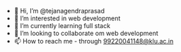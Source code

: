 - 👋 Hi, I’m @tejanagendraprasad
- 👀 I’m interested in web development
- 🌱 I’m currently learning full stack
- 💞️ I’m looking to collaborate om web development
- 📫 How to reach me - through 99220041148@klu.ac.in

<!---
tejanagendraprasad/tejanagendraprasad is a ✨ special ✨ repository because its `README.md` (this file) appears on your GitHub profile.
You can click the Preview link to take a look at your changes.
--->
